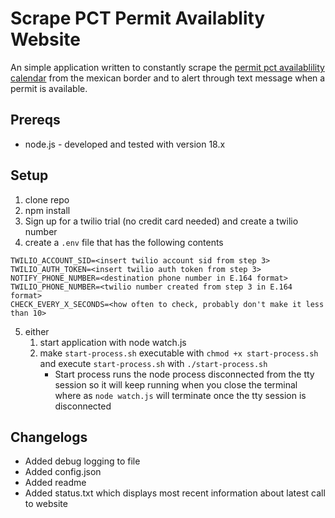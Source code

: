 # Scrape PCT Permit Availablity Website
An simple application written to constantly scrape the [permit pct availablility calendar]("https://portal.permit.pcta.org/availability/mexican-border.php") from the mexican border and to alert through text message when a permit is available. 

## Prereqs
- node.js - developed and tested with version 18.x

## Setup
1. clone repo
2. npm install
3. Sign up for a twilio trial (no credit card needed) and  create a twilio number
4. create a `.env` file that has the following contents
```
TWILIO_ACCOUNT_SID=<insert twilio account sid from step 3>
TWILIO_AUTH_TOKEN=<insert twilio auth token from step 3>
NOTIFY_PHONE_NUMBER=<destination phone number in E.164 format>
TWILIO_PHONE_NUMBER=<twilio number created from step 3 in E.164 format>
CHECK_EVERY_X_SECONDS=<how often to check, probably don't make it less than 10>
```
5. either
    1. start application with node watch.js
    2. make `start-process.sh` executable with `chmod +x start-process.sh` and execute `start-process.sh` with `./start-process.sh`
        - Start process runs the node process disconnected from the tty session so it will keep running when you close the terminal where as `node watch.js` will terminate once the tty session is disconnected

## Changelogs
- Added debug logging to file
- Added config.json
- Added readme
- Added status.txt which displays most recent information about latest call to website